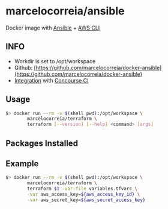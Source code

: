 # marcelocorreia/ansible

Docker image with [Ansible](http://docs.ansible.com) + [AWS CLI](https://aws.amazon.com/cli/)

## INFO
- Workdir is set to /opt/workspace
- Github: [https://github.com/marcelocorreia/docker-ansible](https://github.com/marcelocorreia/docker-ansible)
- [Integration](#) with [Concourse CI](http://concourse.ci/) 
 
## Usage
```bash
$> docker run --rm -v $(shell pwd):/opt/workspace \
   		marcelocorreia/terraform \
   		terraform [--version] [--help] <command> [args]
```
## Packages Installed


## Example
```bash
$> docker run --rm -v $(shell pwd):/opt/workspace \
   		marcelocorreia/terraform \
   		terraform $1 -var-file variables.tfvars \
   		-var aws_access_key=${aws_access_key_id} \
   		-var aws_secret_key=${aws_secret_access_key}
```
